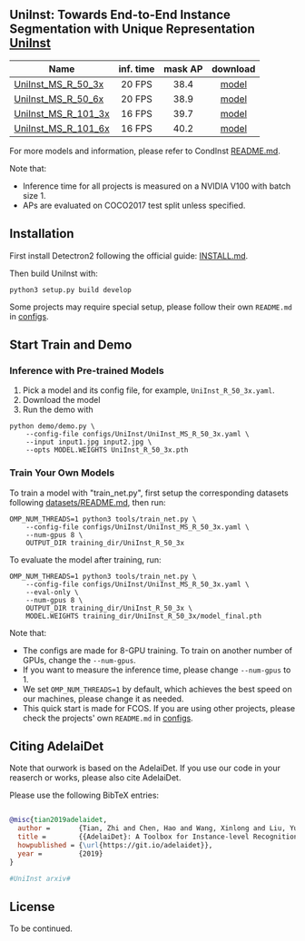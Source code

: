 
## UniInst: Towards End-to-End Instance Segmentation with Unique Representation [UniInst](https://www.sciencedirect.com/science/article/pii/S0925231222012048)

Name | inf. time | mask AP | download
--- |:---:|:---:|:---:
[UniInst_MS_R_50_3x](configs/UniInst/UniInst_MS_R_50_3x.yaml) | 20 FPS | 38.4 | [model](https://drive.google.com/file/d/1Akh7nEJWWt7TCAHaNI4a-mcjKOJY1yIv/view?usp=sharing)
[UniInst_MS_R_50_6x](configs/UniInst/UniInst_MS_R_50_6x.yaml) | 20 FPS | 38.9 | [model](https://drive.google.com/file/d/1fNNagWfLUYNso7P60D30vQJr4NW2XM3X/view?usp=sharing)
[UniInst_MS_R_101_3x](configs/UniInst/UniInst_MS_R_101_3x.yaml) | 16 FPS  | 39.7 | [model](https://drive.google.com/file/d/1BkS67s0Ql2ESmfKHNG90x1ZMizC0QERH/view?usp=sharing)
[UniInst_MS_R_101_6x](configs/UniInst/UniInst_MS_R_101_6x.yaml) | 16 FPS  | 40.2 | [model](https://drive.google.com/file/d/1bBr1DwYBAb13nvomuKqM8sghRoJjPbXq/view?usp=sharing)

For more models and information, please refer to CondInst [README.md](configs/CondInst/README.md).

Note that:
- Inference time for all projects is measured on a NVIDIA V100 with batch size 1.
- APs are evaluated on COCO2017 test split unless specified.


## Installation

First install Detectron2 following the official guide: [INSTALL.md](https://github.com/facebookresearch/detectron2/blob/master/INSTALL.md).


Then build UniInst with:

```
python3 setup.py build develop
```


Some projects may require special setup, please follow their own `README.md` in [configs](configs).

## Start Train and Demo 

### Inference with Pre-trained Models

1. Pick a model and its config file, for example, `UniInst_R_50_3x.yaml`.
2. Download the model 
3. Run the demo with
```
python demo/demo.py \
    --config-file configs/UniInst/UniInst_MS_R_50_3x.yaml \
    --input input1.jpg input2.jpg \
    --opts MODEL.WEIGHTS UniInst_R_50_3x.pth
```

### Train Your Own Models

To train a model with "train_net.py", first
setup the corresponding datasets following
[datasets/README.md](https://github.com/facebookresearch/detectron2/blob/master/datasets/README.md),
then run:

```
OMP_NUM_THREADS=1 python3 tools/train_net.py \
    --config-file configs/UniInst/UniInst_MS_R_50_3x.yaml \
    --num-gpus 8 \
    OUTPUT_DIR training_dir/UniInst_R_50_3x
```
To evaluate the model after training, run:

```
OMP_NUM_THREADS=1 python3 tools/train_net.py \
    --config-file configs/UniInst/UniInst_MS_R_50_3x.yaml \
    --eval-only \
    --num-gpus 8 \
    OUTPUT_DIR training_dir/UniInst_R_50_3x \
    MODEL.WEIGHTS training_dir/UniInst_R_50_3x/model_final.pth
```
Note that:
- The configs are made for 8-GPU training. To train on another number of GPUs, change the `--num-gpus`.
- If you want to measure the inference time, please change `--num-gpus` to 1.
- We set `OMP_NUM_THREADS=1` by default, which achieves the best speed on our machines, please change it as needed.
- This quick start is made for FCOS. If you are using other projects, please check the projects' own `README.md` in [configs](configs). 


## Citing AdelaiDet

Note that ourwork is based on the AdelaiDet. If you use our code in your reaserch or works, please also cite AdelaiDet.

Please use the following BibTeX entries:

```BibTeX

@misc{tian2019adelaidet,
  author =       {Tian, Zhi and Chen, Hao and Wang, Xinlong and Liu, Yuliang and Shen, Chunhua},
  title =        {{AdelaiDet}: A Toolbox for Instance-level Recognition Tasks},
  howpublished = {\url{https://git.io/adelaidet}},
  year =         {2019}
}

#UniInst arxiv#

```

## License

To be continued.

